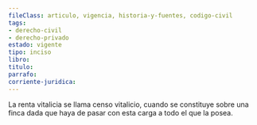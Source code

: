 ```yaml
---
fileClass: articulo, vigencia, historia-y-fuentes, codigo-civil
tags:
- derecho-civil
- derecho-privado
estado: vigente
tipo: inciso
libro:
titulo:
parrafo:
corriente-juridica:
---
```

La renta vitalicia se llama censo vitalicio, cuando se constituye sobre una finca dada que haya de pasar con esta carga a todo el que la posea.